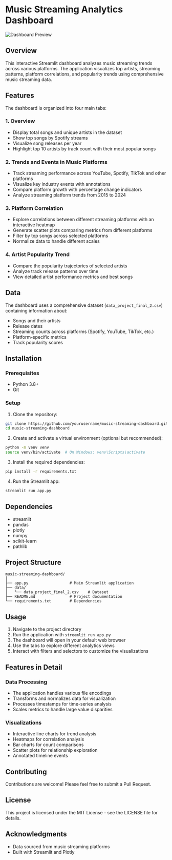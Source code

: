# Music Streaming Analytics Dashboard

![Dashboard Preview](https://via.placeholder.com/800x400?text=Music+Streaming+Dashboard)

## Overview

This interactive Streamlit dashboard analyzes music streaming trends across various platforms. The application visualizes top artists, streaming patterns, platform correlations, and popularity trends using comprehensive music streaming data.

## Features

The dashboard is organized into four main tabs:

### 1. Overview
- Display total songs and unique artists in the dataset
- Show top songs by Spotify streams
- Visualize song releases per year
- Highlight top 10 artists by track count with their most popular songs

### 2. Trends and Events in Music Platforms
- Track streaming performance across YouTube, Spotify, TikTok and other platforms
- Visualize key industry events with annotations
- Compare platform growth with percentage change indicators
- Analyze streaming platform trends from 2015 to 2024

### 3. Platform Correlation
- Explore correlations between different streaming platforms with an interactive heatmap
- Generate scatter plots comparing metrics from different platforms
- Filter by top songs across selected platforms
- Normalize data to handle different scales

### 4. Artist Popularity Trend
- Compare the popularity trajectories of selected artists
- Analyze track release patterns over time
- View detailed artist performance metrics and best songs

## Data

The dashboard uses a comprehensive dataset (`data_project_final_2.csv`) containing information about:
- Songs and their artists
- Release dates
- Streaming counts across platforms (Spotify, YouTube, TikTok, etc.)
- Platform-specific metrics
- Track popularity scores

## Installation

### Prerequisites
- Python 3.8+
- Git

### Setup

1. Clone the repository:
```bash
git clone https://github.com/yourusername/music-streaming-dashboard.git
cd music-streaming-dashboard
```

2. Create and activate a virtual environment (optional but recommended):
```bash
python -m venv venv
source venv/bin/activate  # On Windows: venv\Scripts\activate
```

3. Install the required dependencies:
```bash
pip install -r requirements.txt
```

4. Run the Streamlit app:
```bash
streamlit run app.py
```

## Dependencies

- streamlit
- pandas
- plotly
- numpy
- scikit-learn
- pathlib

## Project Structure

```
music-streaming-dashboard/
│
├── app.py                  # Main Streamlit application
├── data/
│   └── data_project_final_2.csv    # Dataset
├── README.md               # Project documentation
└── requirements.txt        # Dependencies
```

## Usage

1. Navigate to the project directory
2. Run the application with `streamlit run app.py`
3. The dashboard will open in your default web browser
4. Use the tabs to explore different analytics views
5. Interact with filters and selectors to customize the visualizations

## Features in Detail

### Data Processing
- The application handles various file encodings
- Transforms and normalizes data for visualization
- Processes timestamps for time-series analysis
- Scales metrics to handle large value disparities

### Visualizations
- Interactive line charts for trend analysis
- Heatmaps for correlation analysis
- Bar charts for count comparisons
- Scatter plots for relationship exploration
- Annotated timeline events

## Contributing

Contributions are welcome! Please feel free to submit a Pull Request.

## License

This project is licensed under the MIT License - see the LICENSE file for details.

## Acknowledgments

- Data sourced from music streaming platforms
- Built with Streamlit and Plotly

